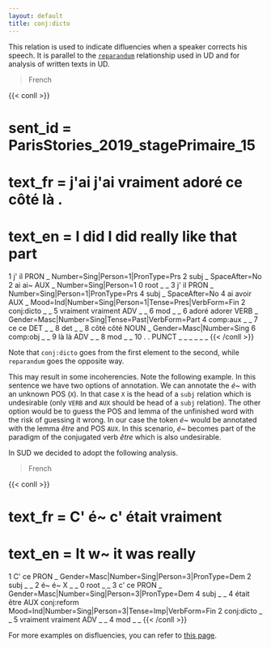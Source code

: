 ```yaml
---
layout: default
title: conj:dicto
---
```


This relation is used to indicate difluencies when a speaker corrects his speech. It is parallel to the [`reparandum`](https://universaldependencies.org/u/dep/reparandum.html) relationship used in UD and for analysis of written texts in UD.

> French

{{< conll >}}
# sent_id = ParisStories_2019_stagePrimaire_15
# text_fr = j'ai j'ai vraiment adoré ce côté là .
# text_en = I did I did really like that part
1	j'	il	PRON	_	Number=Sing|Person=1|PronType=Prs	2	subj	_	SpaceAfter=No
2	ai	ai~	AUX	_	Number=Sing|Person=1	0	root	_	_
3	j'	il	PRON	_	Number=Sing|Person=1|PronType=Prs	4	subj	_	SpaceAfter=No
4	ai	avoir	AUX	_	Mood=Ind|Number=Sing|Person=1|Tense=Pres|VerbForm=Fin	2	conj:dicto	_	_
5	vraiment	vraiment	ADV	_	_	6	mod	_	_
6	adoré	adorer	VERB	_	Gender=Masc|Number=Sing|Tense=Past|VerbForm=Part	4	comp:aux	_	_
7	ce	ce	DET	_	_	8	det	_	_
8	côté	côté	NOUN	_	Gender=Masc|Number=Sing	6	comp:obj	_	_
9	là	là	ADV	_	_	8	mod	_	_
10	.	.	PUNCT	_	_	_	_	_	_
{{< /conll >}}

Note that `conj:dicto` goes from the first element to the second, while `reparandum` goes the opposite way.

This may result in some incoherencies. Note the following example. In this sentence we have two options of annotation. We can annotate the *é~* with an unknown POS (`X`). In that case `X` is the head of a `subj` relation which is undesirable (only `VERB` and `AUX` should be head of a `subj` relation). The other option would be to guess the POS and lemma of the unfinished word with the risk of guessing it wrong. In our case the token *é~* would be annotated with the lemma *être* and POS `AUX`. In this scenario, *é~* becomes part of the paradigm of the conjugated verb *être* which is also undesirable.

In SUD we decided to adopt the following analysis.

> French

{{< conll >}}
# text_fr = C' é~ c' était vraiment
# text_en = It w~ it was really
1	C'	ce	PRON	_	Gender=Masc|Number=Sing|Person=3|PronType=Dem	2	subj	_	_
2	é~	é~	X	_	_	0	root	_	_
3	c'	ce	PRON	_	Gender=Masc|Number=Sing|Person=3|PronType=Dem	4	subj	_	_
4	était	être	AUX	conj:reform	Mood=Ind|Number=Sing|Person=3|Tense=Imp|VerbForm=Fin	2	conj:dicto	_	_
5	vraiment	vraiment	ADV	_	_	4	mod	_	_
{{< /conll >}}

For more examples on disfluencies, you can refer to [this page](../disfulencies).